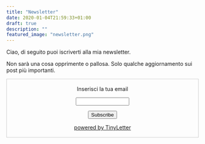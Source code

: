 ```yaml
---
title: "Newsletter"
date: 2020-01-04T21:59:33+01:00
draft: true
description: ""
featured_image: "newsletter.png"
---
```


Ciao, di seguito puoi iscriverti alla mia newsletter. 

Non sarà una cosa opprimente o pallosa. Solo qualche aggiornamento sui post più importanti. 

 <form style="border:1px solid #ccc;padding:3px;text-align:center;" action="https://tinyletter.com/protofra" method="post" target="popupwindow" onsubmit="window.open('https://tinyletter.com/protofra', 'popupwindow', 'scrollbars=yes,width=800,height=600');return true"><p><label for="tlemail">Inserisci la tua email</label></p><p><input type="text" style="width:140px" name="email" id="tlemail" /></p><input type="hidden" value="1" name="embed"/><input type="submit" value="Subscribe" /><p><a href="https://tinyletter.com" target="_blank">powered by TinyLetter</a></p></form>
         